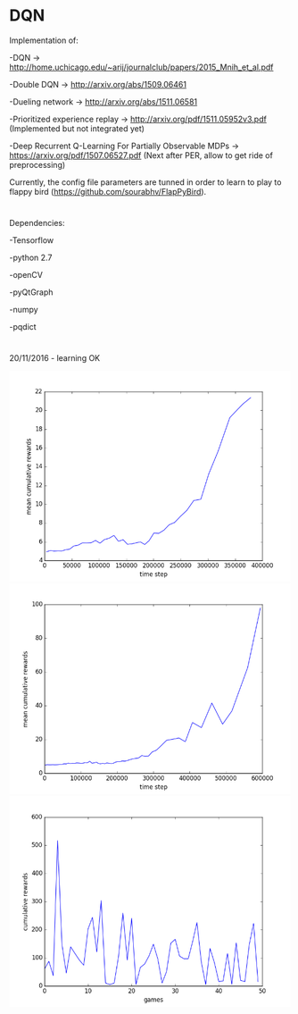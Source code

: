 # DQN


Implementation of:

  -DQN -> http://home.uchicago.edu/~arij/journalclub/papers/2015_Mnih_et_al.pdf
  
  -Double DQN -> http://arxiv.org/abs/1509.06461
  
  -Dueling network -> http://arxiv.org/abs/1511.06581
  
  -Prioritized experience replay -> http://arxiv.org/pdf/1511.05952v3.pdf  (Implemented but not integrated yet)
  
  -Deep Recurrent Q-Learning For Partially Observable MDPs -> https://arxiv.org/pdf/1507.06527.pdf (Next after PER, allow to get ride of preprocessing)
  
  
Currently, the config file parameters are tunned in order to learn to play to flappy bird (https://github.com/sourabhv/FlapPyBird).


#

Dependencies:

  -Tensorflow
  
  -python 2.7
  
  -openCV
  
  -pyQtGraph
  
  -numpy
  
  -pqdict

#

20/11/2016 - learning OK


![alt tag](https://github.com/thbeucher/DQN/blob/master/images/figure_1.png)
![alt tag](https://github.com/thbeucher/DQN/blob/master/images/figure_2.png)
![alt tag](https://github.com/thbeucher/DQN/blob/master/images/eval50.png)
